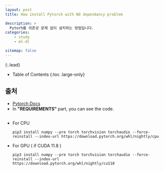 ```yaml
---
layout: post
title: How install Pytorch with NO dependancy problem

description: >
  Pytorh를 의존성 문제 없이 설치하는 방법입니다. 
categories:
    - study
    - ml-dl

sitemap: false
---
```



{:.lead}



- Table of Contents
{:toc .large-only}

## 출처 
- [Pytorch Docs](https://pytorch.org/get-started/pytorch-2.0/#requirements)
- In **"REQUIREMENTS"** part, you can see the code.

## 
- For CPU
 
  ```
  pip3 install numpy --pre torch torchvision torchaudio --force-reinstall --index-url https://download.pytorch.org/whl/nightly/cpu
  ```
- For GPU ( if CUDA 11.8 )
 
  ```
  pip3 install numpy --pre torch torchvision torchaudio --force-reinstall --index-url https://download.pytorch.org/whl/nightly/cu118
  ```




